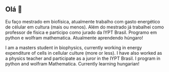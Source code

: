 ## Olá 👋
Eu faço mestrado em biofísica, atualmente trabalho com gasto energético de célular em cultura (mais ou menos). Além do mestrado já trabalhei como professor de física e participo como jurado da IYPT Brasil. Programo em python e wolfram mathematica. Atualmente aprendendo húngaro!


I am a masters student in biophysics, currently working in energy expenditure of cells in cellular culture (more or less). I have also worked as a physics teacher and participate as a juror in the IYPT Brasil. I program in python and wolfram Mathematica. Currently learning hungarian!



<!--
**ma-tani/ma-tani** is a ✨ _special_ ✨ repository because its `README.md` (this file) appears on your GitHub profile.

Here are some ideas to get you started:

- 🔭 I’m currently working on ...
- 🌱 I’m currently learning ...
- 👯 I’m looking to collaborate on ...
- 🤔 I’m looking for help with ...
- 💬 Ask me about ...
- 📫 How to reach me: ...
- 😄 Pronouns: ...
- ⚡ Fun fact: ...
-->
